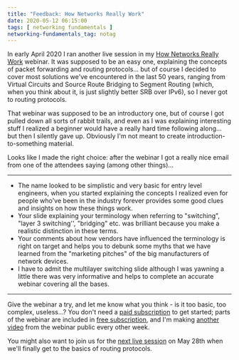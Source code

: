 ```yaml
---
title: "Feedback: How Networks Really Work"
date: 2020-05-12 06:15:00
tags: [ networking fundamentals ]
networking-fundamentals_tag: notag
---
```

In early April 2020 I ran another live session in my [How Networks Really Work](https://www.ipspace.net/How_Networks_Really_Work) webinar. It was supposed to be an easy one, explaining the concepts of packet forwarding and routing protocols... but of course I decided to cover most solutions we've encountered in the last 50 years, ranging from Virtual Circuits and Source Route Bridging to Segment Routing (which, when you think about it, is just slightly better SRB over IPv6), so I never got to routing protocols.

That webinar was supposed to be an introductory one, but of course I got pulled down all sorts of rabbit trails, and even as I was explaining interesting stuff I realized a beginner would have a really hard time following along... but then I silently gave up. Obviously I'm not meant to create introduction-to-something material.
<!--more-->
Looks like I made the right choice: after the webinar I got a really nice email from one of the attendees saying (among other things)...
- - -
- The name looked to be simplistic and very basic for entry level engineers, when you started explaining the concepts I realized even for people who've been in the industry forever provides some good clues and insights on how these things work.
- Your slide explaining your terminology when referring to "switching", "layer 3 switching'', "bridging" etc. was brilliant because you make a realistic distinction in these terms.
- Your comments about how vendors have influenced the terminology is right on target and helps you to debunk some myths that we have learned from the "marketing pitches" of the big manufacturers of network devices.
- I have to admit the multilayer switching slide although I was yawning a little there was very informative and helps to complete an accurate webinar covering all the bases.
- - -
Give the webinar a try, and let me know what you think - is it too basic, too complex, useless...? You don't need a [paid subscription](https://www.ipspace.net/Subscription/) to get started; parts of the webinar are included in [free subscription](https://www.ipspace.net/Subscription/Free), and I'm making [another video](/tag/video/) from the webinar public every other week.

You might also want to join us for the [next live session](https://www.ipspace.net/Webinars/Sessions) on May 28th when we'll finally get to the basics of routing protocols.